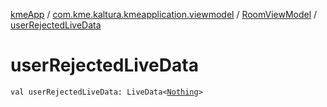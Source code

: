 [kmeApp](../../index.md) / [com.kme.kaltura.kmeapplication.viewmodel](../index.md) / [RoomViewModel](index.md) / [userRejectedLiveData](./user-rejected-live-data.md)

# userRejectedLiveData

`val userRejectedLiveData: LiveData<`[`Nothing`](https://kotlinlang.org/api/latest/jvm/stdlib/kotlin/-nothing/index.html)`>`